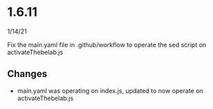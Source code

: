 # 1.6.11
1/14/21

Fix the main.yaml file in .github/workflow to operate the sed script on activateThebelab.js

## Changes
- main.yaml was operating on index.js, updated to now operate on activateThebelab.js
